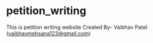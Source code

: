 # petition_writing

This is petition writing website
Created By- Vaibhav Patel (vaibhavmehsana123@gmail.com)
